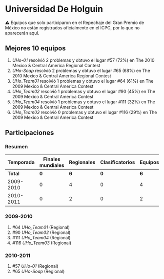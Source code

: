 # Universidad De Holguin

:warning: Equipos que solo participaron en el Repechaje del Gran Premio de México no están registrados oficialmente en el ICPC, por lo que no aparecerán aquí.

## Mejores 10 equipos

1. _UHo-01_ resolvió 2 problemas y obtuvo el lugar #57 (72%) en The 2010 Mexico & Central America Regional Contest
1. _UHo-Soap_ resolvió 2 problemas y obtuvo el lugar #65 (68%) en The 2010 Mexico & Central America Regional Contest
1. _UHo_Team01_ resolvió 1 problemas y obtuvo el lugar #64 (61%) en The 2009 Mexico & Central America Contest
1. _UHo_Team02_ resolvió 1 problemas y obtuvo el lugar #90 (45%) en The 2009 Mexico & Central America Contest
1. _UHo_Team04_ resolvió 1 problemas y obtuvo el lugar #111 (32%) en The 2009 Mexico & Central America Contest
1. _UHo_Team03_ resolvió 0 problemas y obtuvo el lugar #116 (29%) en The 2009 Mexico & Central America Contest

## Participaciones

### Resumen

| Temporada | Finales mundiales | Regionales | Clasificatorios | Equipos |
| --- | --- | --- | --- | --- |
| **Total** | **0** | **6** | **0** | **6** |
| 2009-2010 | 0 | 4 | 0 | 4 |
| 2010-2011 | 0 | 2 | 0 | 2 |

### 2009-2010

1. #64 _UHo_Team01_ (Regional)
1. #90 _UHo_Team02_ (Regional)
1. #111 _UHo_Team04_ (Regional)
1. #116 _UHo_Team03_ (Regional)

### 2010-2011

1. #57 _UHo-01_ (Regional)
1. #65 _UHo-Soap_ (Regional)



